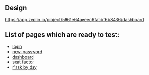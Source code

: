 ## Design
https://app.zeplin.io/project/5961e64aeeec6fabbf6b8436/dashboard

## List of pages which are ready to test:

- <a href="https://dmtrglvk.github.io/aerosales/login.html">login</a>
- <a href="https://dmtrglvk.github.io/aerosales/new-password.html">new-password</a>
- <a href="https://dmtrglvk.github.io/aerosales/dashboard.html">dashboard</a>
- <a href="https://dmtrglvk.github.io/aerosales/seat-factor.html">seat factor</a>
- <a href="https://dmtrglvk.github.io/aerosales/rask-by-day.html">r'ask by day</a>

